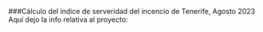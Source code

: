 ###Cálculo del índice de serveridad del incencio de Tenerife, Agosto 2023
Aquí dejo la info relativa al proyecto:
